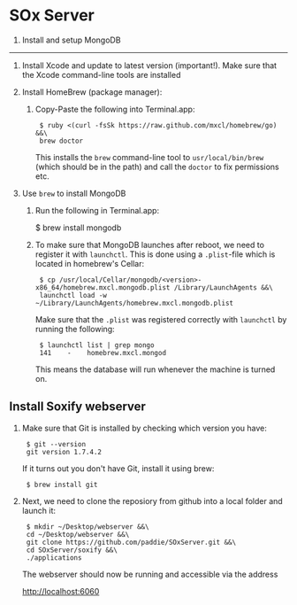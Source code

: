 SOx Server
=======================================

1. Install and setup MongoDB
----------------------------
1. Install Xcode and update to latest version (important!). Make sure that the Xcode command-line tools are installed
2. Install HomeBrew (package manager):
    1. Copy-Paste the following into Terminal.app:

            $ ruby <(curl -fsSk https://raw.github.com/mxcl/homebrew/go) &&\
            brew doctor

        This installs the `brew` command-line tool to `usr/local/bin/brew` (which should be in the path) and call the `doctor` to fix permissions etc.

3. Use `brew` to install MongoDB
    1. Run the following in Terminal.app:

        $ brew install mongodb

    2. To make sure that MongoDB launches after reboot, we need to register it with `launchctl`. This is done using a `.plist`-file which is located in homebrew's Cellar:
        
            $ cp /usr/local/Cellar/mongodb/<version>-x86_64/homebrew.mxcl.mongodb.plist /Library/LaunchAgents &&\
            launchctl load -w ~/Library/LaunchAgents/homebrew.mxcl.mongodb.plist

        Make sure that the `.plist` was registered correctly with `launchctl` by running the following:

            $ launchctl list | grep mongo
            141    -    homebrew.mxcl.mongod

        This means the database will run whenever the machine is turned on.

Install Soxify webserver
------------------------
1. Make sure that Git is installed by checking which version you have:

        $ git --version
        git version 1.7.4.2

    If it turns out you don't have Git, install it using brew:

        $ brew install git

2. Next, we need to clone the reposiory from github into a local folder and launch it:

        $ mkdir ~/Desktop/webserver &&\
        cd ~/Desktop/webserver &&\
        git clone https://github.com/paddie/SOxServer.git &&\
        cd SOxServer/soxify &&\
        ./applications

    The webserver should now be running and accessible via the address

    [http://localhost:6060](http://localhost:6060)